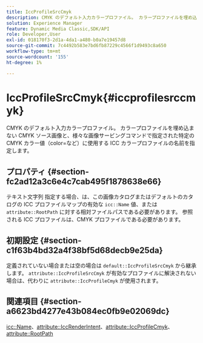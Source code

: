 ```yaml
---
title: IccProfileSrcCmyk
description: CMYK のデフォルト入力カラープロファイル。 カラープロファイルを埋め込まない CMYK ソース画像と、様々な画像サービングコマンドで指定された特定の CMYK カラー値（color=など）に使用する ICC カラープロファイルの名前を指定します。
solution: Experience Manager
feature: Dynamic Media Classic,SDK/API
role: Developer,User
exl-id: 018170f3-2d1a-4da1-a480-b0a7e19457d8
source-git-commit: 7c4492b583e7bd6fb87229c4566f1d9493c8a650
workflow-type: tm+mt
source-wordcount: '155'
ht-degree: 1%

---
```


# IccProfileSrcCmyk{#iccprofilesrccmyk}

CMYK のデフォルト入力カラープロファイル。 カラープロファイルを埋め込まない CMYK ソース画像と、様々な画像サービングコマンドで指定された特定の CMYK カラー値（color=など）に使用する ICC カラープロファイルの名前を指定します。

## プロパティ {#section-fc2ad12a3c6e4c7cab495f1878638e66}

テキスト文字列 指定する場合、は、この画像カタログまたはデフォルトのカタログの ICC プロファイルマップの有効な `icc::Name` 値、または `attribute::RootPath` に対する相対ファイルパスである必要があります。 参照される ICC プロファイルは、CMYK プロファイルである必要があります。

## 初期設定 {#section-c1f63b4bd32a4f38bf5d68decb9e25da}

定義されていない場合または空の場合は `default::IccProfileSrcCmyk` から継承します。 `attribute::IccProfileSrcCmyk` が有効なプロファイルに解決されない場合は、代わりに `attribute::IccProfileCmyk` が使用されます。

## 関連項目 {#section-a6623bd4277e43b084ec0fb9e02069dc}

[icc::Name](../../../../../is-api/image-catalog/image-serving-api-ref/c-image-catalog-reference/c-icc-profile-map-reference/r-name-icc.md#reference-9e7d3c8e35434981a3dfac66b8946cbe)、[attribute::IccRenderIntent](../../../../../is-api/image-catalog/image-serving-api-ref/c-image-catalog-reference/c-attributes-reference/r-iccrenderintent.md#reference-012f207f28bd4406a5368d23ed95a51f)、[attribute::IccProfileCmyk](../../../../../is-api/image-catalog/image-serving-api-ref/c-image-catalog-reference/c-attributes-reference/r-iccprofilecmyk.md#reference-db89f9dac33e447cadb359ec1ba27ee0)、[attribute::RootPath](../../../../../is-api/image-catalog/image-serving-api-ref/c-image-catalog-reference/c-attributes-reference/r-rootpath.md#reference-17d57e5967be403b8408fa7214017494)
